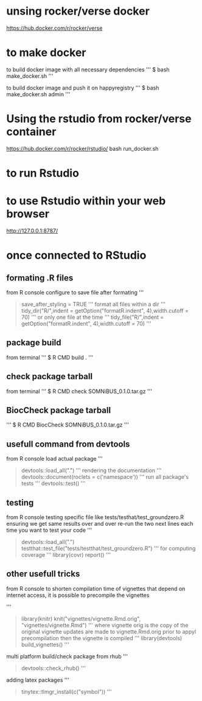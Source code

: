 # unsing rocker/verse docker

https://hub.docker.com/r/rocker/verse

# to make docker
to build docker image with all necessary dependencies
'''
$ bash make_docker.sh
'''

to build docker image and push it on happyregistry
'''
$ bash make_docker.sh admin
'''

# Using the rstudio from rocker/verse container

https://hub.docker.com/r/rocker/rstudio/
bash run_docker.sh


# to run Rstudio



# to use Rstudio within your web browser

http://127.0.0.1:8787/

# once connected to RStudio

## formating .R files
from R console
configure to save file after formating
'''
> save_after_styling = TRUE
'''
format all files within a dir
'''
> tidy_dir("R/",indent = getOption("formatR.indent", 4),width.cutoff = 70)
'''
or only one file at the time
'''
> tidy_file("R/",indent = getOption("formatR.indent", 4),width.cutoff = 70)
'''

## package build
from terminal
'''
$ R CMD build .
'''

## check package tarball
from terminal
'''
$ R CMD check SOMNiBUS_0.1.0.tar.gz
'''

## BiocCheck package tarball
'''
$ R CMD BiocCheck SOMNiBUS_0.1.0.tar.gz
'''

## usefull command from devtools
from R console
load actual package
'''
> devtools::load_all(".")
'''
rendering the documentation
'''
> devtools::document(roclets = c('namespace'))
'''
run all package's tests
'''
> devtools::test()
'''

## testing
from R console
testing specific file like tests/testhat/test_groundzero.R ensuring we get same results over and over
re-run the two next lines each time you want to test your code
'''
> devtools::load_all(".")
> testthat::test_file("tests/testthat/test_groundzero.R")
'''
for computing coverage
'''
> library(covr)
> report()
'''

## other usefull tricks
from R console
to shorten compilation time of vignettes that depend on internet access, it is possible to precompile the vignettes

'''
>library(knitr)
>knit("vignettes/vignette.Rmd.orig", "vignettes/vignette.Rmd")
'''
where vignette orig is the copy of the original vignette
updates are made to vignette.Rmd.orig prior to appyl precompilation
then the vignette is compiled
'''
>library(devtools)
>build_vignettes()
'''

multi platform build/check package from rhub
'''
>devtools::check_rhub()
'''

adding latex packages
'''
>tinytex::tlmgr_install(c("symbol"))
'''
